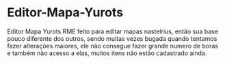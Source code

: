 # Editor-Mapa-Yurots
Editor Mapa Yurots
RME feito para editar mapas nastelrius, então sua base pouco diferente dos outros, sendo muitas vezes bugada quando tentamos fazer alterações maiores, ele não consegue fazer grande numero de boras e também não acesso a elas, muitos itens não estão cadastrado ainda.
